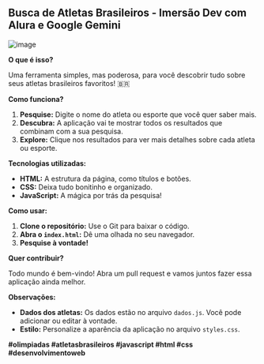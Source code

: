 ##  Busca de Atletas Brasileiros - Imersão Dev com Alura e Google Gemini

![image](https://github.com/user-attachments/assets/1e7cedcf-d643-4023-b8f0-eac6640f4705)


**O que é isso?**

Uma ferramenta simples, mas poderosa, para você descobrir tudo sobre seus atletas brasileiros favoritos! 🇧🇷

**Como funciona?**

1. **Pesquise:** Digite o nome do atleta ou esporte que você quer saber mais.
2. **Descubra:** A aplicação vai te mostrar todos os resultados que combinam com a sua pesquisa.
3. **Explore:** Clique nos resultados para ver mais detalhes sobre cada atleta ou esporte.

**Tecnologias utilizadas:**

* **HTML:** A estrutura da página, como títulos e botões.
* **CSS:** Deixa tudo bonitinho e organizado.
* **JavaScript:** A mágica por trás da pesquisa!

**Como usar:**

1. **Clone o repositório:** Use o Git para baixar o código.
2. **Abra o `index.html`:** Dê uma olhada no seu navegador.
3. **Pesquise à vontade!**

**Quer contribuir?**

Todo mundo é bem-vindo! Abra um pull request e vamos juntos fazer essa aplicação ainda melhor.

**Observações:**

* **Dados dos atletas:** Os dados estão no arquivo `dados.js`. Você pode adicionar ou editar à vontade.
* **Estilo:** Personalize a aparência da aplicação no arquivo `styles.css`.

**#olimpiadas #atletasbrasileiros #javascript #html #css #desenvolvimentoweb**

